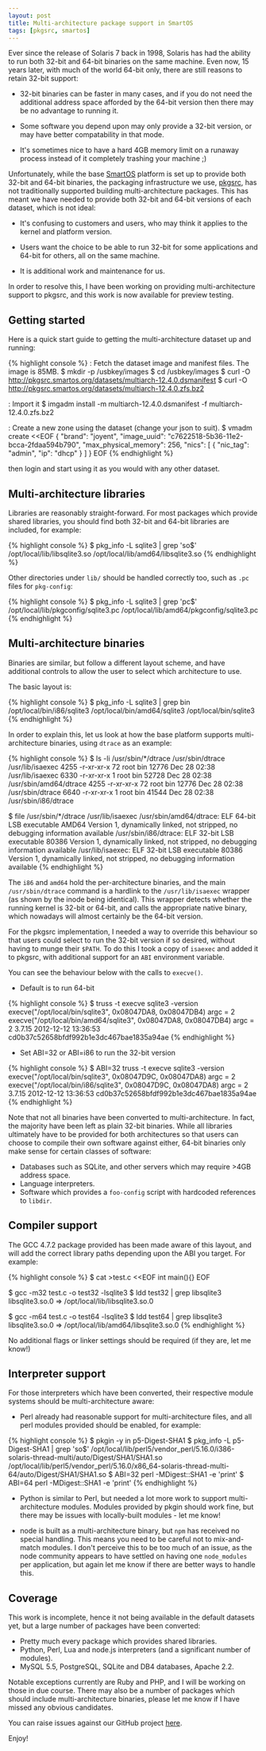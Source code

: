 ```yaml
---
layout: post
title: Multi-architecture package support in SmartOS
tags: [pkgsrc, smartos]
---
```


Ever since the release of Solaris 7 back in 1998, Solaris has had the ability
to run both 32-bit and 64-bit binaries on the same machine.  Even now, 15 years
later, with much of the world 64-bit only, there are still reasons to retain
32-bit support:

 * 32-bit binaries can be faster in many cases, and if you do not need the
   additional address space afforded by the 64-bit version then there may be no
   advantage to running it.

 * Some software you depend upon may only provide a 32-bit version, or may have
   better compatability in that mode.

 * It's sometimes nice to have a hard 4GB memory limit on a runaway process
   instead of it completely trashing your machine ;)

Unfortunately, while the base [SmartOS](http://smartos.org/) platform is set up
to provide both 32-bit and 64-bit binaries, the packaging infrastructure we
use, [pkgsrc](http://www.pkgsrc.org/), has not traditionally supported building
multi-architecture packages.  This has meant we have needed to provide both
32-bit and 64-bit versions of each dataset, which is not ideal:

 * It's confusing to customers and users, who may think it applies to the
   kernel and platform version.

 * Users want the choice to be able to run 32-bit for some applications and
   64-bit for others, all on the same machine.

 * It is additional work and maintenance for us.

In order to resolve this, I have been working on providing multi-architecture
support to pkgsrc, and this work is now available for preview testing.

## Getting started

Here is a quick start guide to getting the multi-architecture dataset up and
running:

{% highlight console %}
: Fetch the dataset image and manifest files.  The image is 85MB.
$ mkdir -p /usbkey/images
$ cd /usbkey/images
$ curl -O http://pkgsrc.smartos.org/datasets/multiarch-12.4.0.dsmanifest
$ curl -O http://pkgsrc.smartos.org/datasets/multiarch-12.4.0.zfs.bz2

: Import it
$ imgadm install -m multiarch-12.4.0.dsmanifest -f multiarch-12.4.0.zfs.bz2

: Create a new zone using the dataset (change your json to suit).
$ vmadm create <<EOF
{
  "brand": "joyent",
  "image_uuid": "c7622518-5b36-11e2-bcca-2fdaa594b790",
  "max_physical_memory": 256,
  "nics": [
    {
      "nic_tag": "admin",
      "ip": "dhcp"
    }
  ]
}
EOF
{% endhighlight %}

then login and start using it as you would with any other dataset.

## Multi-architecture libraries

Libraries are reasonably straight-forward.  For most packages which provide
shared libraries, you should find both 32-bit and 64-bit libraries are
included, for example:

{% highlight console %}
$ pkg_info -L sqlite3 | grep 'so$'
/opt/local/lib/libsqlite3.so
/opt/local/lib/amd64/libsqlite3.so
{% endhighlight %}

Other directories under `lib/` should be handled correctly too, such as `.pc`
files for `pkg-config`:

{% highlight console %}
$ pkg_info -L sqlite3 | grep 'pc$'
/opt/local/lib/pkgconfig/sqlite3.pc
/opt/local/lib/amd64/pkgconfig/sqlite3.pc
{% endhighlight %}

## Multi-architecture binaries

Binaries are similar, but follow a different layout scheme, and have additional
controls to allow the user to select which architecture to use.

The basic layout is:

{% highlight console %}
$ pkg_info -L sqlite3 | grep bin
/opt/local/bin/i86/sqlite3
/opt/local/bin/amd64/sqlite3
/opt/local/bin/sqlite3
{% endhighlight %}

In order to explain this, let us look at how the base platform supports
multi-architecture binaries, using `dtrace` as an example:

{% highlight console %}
$ ls -li /usr/sbin/*/dtrace /usr/sbin/dtrace /usr/lib/isaexec
4255 -r-xr-xr-x 72 root bin 12776 Dec 28 02:38 /usr/lib/isaexec
6330 -r-xr-xr-x  1 root bin 52728 Dec 28 02:38 /usr/sbin/amd64/dtrace
4255 -r-xr-xr-x 72 root bin 12776 Dec 28 02:38 /usr/sbin/dtrace
6640 -r-xr-xr-x  1 root bin 41544 Dec 28 02:38 /usr/sbin/i86/dtrace

$ file /usr/sbin/*/dtrace /usr/lib/isaexec
/usr/sbin/amd64/dtrace: ELF 64-bit LSB executable AMD64 Version 1, dynamically linked, not stripped, no debugging information available
/usr/sbin/i86/dtrace:   ELF 32-bit LSB executable 80386 Version 1, dynamically linked, not stripped, no debugging information available
/usr/lib/isaexec:       ELF 32-bit LSB executable 80386 Version 1, dynamically linked, not stripped, no debugging information available
{% endhighlight %}

The `i86` and `amd64` hold the per-architecture binaries, and the main
`/usr/sbin/dtrace` command is a hardlink to the `/usr/lib/isaexec` wrapper (as
shown by the inode being identical).  This wrapper detects whether the running
kernel is 32-bit or 64-bit, and calls the appropriate native binary, which
nowadays will almost certainly be the 64-bit version.

For the pkgsrc implementation, I needed a way to override this behaviour so
that users could select to run the 32-bit version if so desired, without having
to munge their `$PATH`.  To do this I took a copy of `isaexec` and added it to
pkgsrc, with additional support for an `ABI` environment variable.

You can see the behaviour below with the calls to `execve()`.

* Default is to run 64-bit

{% highlight console %}
$ truss -t execve sqlite3 -version
execve("/opt/local/bin/sqlite3", 0x08047DA8, 0x08047DB4)  argc = 2
execve("/opt/local/bin/amd64/sqlite3", 0x08047DA8, 0x08047DB4)  argc = 2
3.7.15 2012-12-12 13:36:53 cd0b37c52658bfdf992b1e3dc467bae1835a94ae
{% endhighlight %}

* Set ABI=32 or ABI=i86 to run the 32-bit version

{% highlight console %}
$ ABI=32 truss -t execve sqlite3 -version
execve("/opt/local/bin/sqlite3", 0x08047D9C, 0x08047DA8)  argc = 2
execve("/opt/local/bin/i86/sqlite3", 0x08047D9C, 0x08047DA8)  argc = 2
3.7.15 2012-12-12 13:36:53 cd0b37c52658bfdf992b1e3dc467bae1835a94ae
{% endhighlight %}

Note that not all binaries have been converted to multi-architecture.  In fact,
the majority have been left as plain 32-bit binaries.  While all libraries
ultimately have to be provided for both architectures so that users can choose
to compile their own software against either, 64-bit binaries only make sense
for certain classes of software:

* Databases such as SQLite, and other servers which may require >4GB address
  space.
* Language interpreters.
* Software which provides a `foo-config` script with hardcoded references to
  `libdir`.

## Compiler support

The GCC 4.7.2 package provided has been made aware of this layout, and will add
the correct library paths depending upon the ABI you target.  For example:

{% highlight console %}
$ cat >test.c <<EOF
int main(){}
EOF

$ gcc -m32 test.c -o test32 -lsqlite3
$ ldd test32 | grep libsqlite3
        libsqlite3.so.0 =>       /opt/local/lib/libsqlite3.so.0

$ gcc -m64 test.c -o test64 -lsqlite3
$ ldd test64 | grep libsqlite3
        libsqlite3.so.0 =>       /opt/local/lib/amd64/libsqlite3.so.0
{% endhighlight %}

No additional flags or linker settings should be required (if they are, let me
know!)

## Interpreter support

For those interpreters which have been converted, their respective module
systems should be multi-architecture aware:

* Perl already had reasonable support for multi-architecture files, and all
  perl modules provided should be enabled, for example:

{% highlight console %}
$ pkgin -y in p5-Digest-SHA1
$ pkg_info -L p5-Digest-SHA1 | grep 'so$'
/opt/local/lib/perl5/vendor_perl/5.16.0/i386-solaris-thread-multi/auto/Digest/SHA1/SHA1.so
/opt/local/lib/perl5/vendor_perl/5.16.0/x86_64-solaris-thread-multi-64/auto/Digest/SHA1/SHA1.so
$ ABI=32 perl -MDigest::SHA1 -e 'print'
$ ABI=64 perl -MDigest::SHA1 -e 'print'
{% endhighlight %}

* Python is similar to Perl, but needed a lot more work to support
  multi-architecture modules.  Modules provided by pkgin should work fine, but
  there may be issues with locally-built modules - let me know!

* node is built as a multi-architecture binary, but `npm` has received no
  special handling.  This means you need to be careful not to mix-and-match
  modules.  I don't perceive this to be too much of an issue, as the node
  community appears to have settled on having one `node_modules` per
  application, but again let me know if there are better ways to handle this.

## Coverage

This work is incomplete, hence it not being available in the default datasets
yet, but a large number of packages have been converted:

 * Pretty much every package which provides shared libraries.
 * Python, Perl, Lua and node.js interpreters (and a significant number of
   modules).
 * MySQL 5.5, PostgreSQL, SQLite and DB4 databases, Apache 2.2.

Notable exceptions currently are Ruby and PHP, and I will be working on those
in due course.  There may also be a number of packages which should include
multi-architecture binaries, please let me know if I have missed any obvious
candidates.

You can raise issues against our GitHub project
[here](https://github.com/joyent/pkgsrc/issues).

Enjoy!

